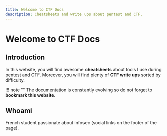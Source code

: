 ```yaml
---
title: Welcome to CTF Docs
description: Cheatsheets and write ups about pentest and CTF.
---
```


# Welcome to CTF Docs

## Introduction

In this website, you will find awesome **cheatsheets** about tools I use during pentest and CTF. Moreover, you will find plenty of **CTF write ups** sorted by difficulty.

!!! note ""
    The documentation is constantly evolving so do not forget to **bookmark this website**.

## Whoami

French student passionate about infosec (social links on the footer of the page).
